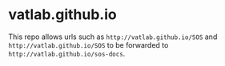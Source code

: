 # vatlab.github.io

This repo allows urls such as `http://vatlab.github.io/SOS` and `http://vatlab.github.io/SOS` to be forwarded to `http://vatlab.github.io/sos-docs`.

